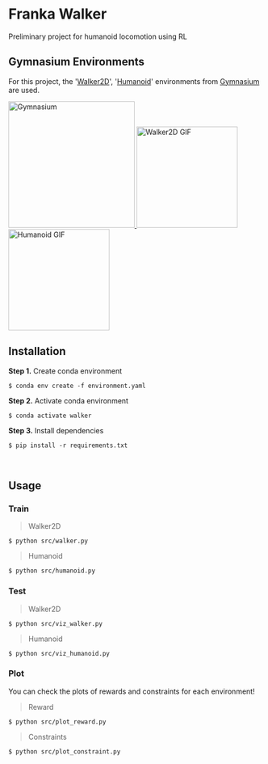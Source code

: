 # Franka Walker
Preliminary project for humanoid locomotion using RL
</br>

## Gymnasium Environments
For this project, the '[Walker2D](https://gymnasium.farama.org/environments/mujoco/walker2d/)', '[Humanoid](https://gymnasium.farama.org/environments/mujoco/humanoid/)' environments from [Gymnasium](https://gymnasium.farama.org/) are used.

<a href="https://gymnasium.farama.org/_images/gymnasium-text.png">
  <img src="https://gymnasium.farama.org/_images/gymnasium-text.png" alt="Gymnasium" style="width: 250px; height: auto;"/>
</a>

<a href="https://gymnasium.farama.org/_images/walker2d.gif">
  <img src="https://gymnasium.farama.org/_images/walker2d.gif" alt="Walker2D GIF" style="width: 200px; height: auto;"/>
</a>
<a href="https://gymnasium.farama.org/_images/humanoid.gif">
  <img src="https://gymnasium.farama.org/_images/humanoid.gif" alt="Humanoid GIF" style="width: 200px; height: auto;"/>
</a>
</br>

## Installation
__Step 1.__ Create conda environment
```shell
$ conda env create -f environment.yaml
```
__Step 2.__ Activate conda environment
```shell
$ conda activate walker
```
__Step 3.__ Install dependencies
``` shell
$ pip install -r requirements.txt
```
</br>

## Usage
### Train
> Walker2D
``` shell
$ python src/walker.py
```
> Humanoid
``` shell
$ python src/humanoid.py
```
### Test
> Walker2D
``` shell
$ python src/viz_walker.py
```
> Humanoid
``` shell
$ python src/viz_humanoid.py
```
### Plot
You can check the plots of rewards and constraints for each environment!
> Reward
``` shell
$ python src/plot_reward.py
```
> Constraints
``` shell
$ python src/plot_constraint.py
```